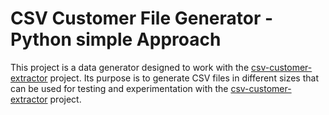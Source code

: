 # CSV Customer File Generator - Python simple Approach

This project is a data generator designed to work with the
[csv-customer-extractor](./../../csv-customer-extractor/README.md)
project. Its purpose is to generate CSV files in different sizes
that can be used for testing and experimentation with the
[csv-customer-extractor](./../../csv-customer-extractor/README.md)
project.
